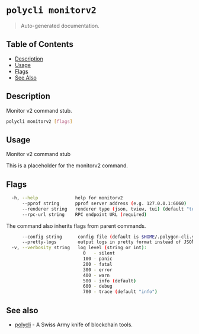 # `polycli monitorv2`

> Auto-generated documentation.

## Table of Contents

- [Description](#description)
- [Usage](#usage)
- [Flags](#flags)
- [See Also](#see-also)

## Description

Monitor v2 command stub.

```bash
polycli monitorv2 [flags]
```

## Usage

Monitor v2 command stub

This is a placeholder for the monitorv2 command.
## Flags

```bash
  -h, --help              help for monitorv2
      --pprof string      pprof server address (e.g. 127.0.0.1:6060)
      --renderer string   renderer type (json, tview, tui) (default "tui")
      --rpc-url string    RPC endpoint URL (required)
```

The command also inherits flags from parent commands.

```bash
      --config string      config file (default is $HOME/.polygon-cli.yaml)
      --pretty-logs        output logs in pretty format instead of JSON (default true)
  -v, --verbosity string   log level (string or int):
                             0   - silent
                             100 - panic
                             200 - fatal
                             300 - error
                             400 - warn
                             500 - info (default)
                             600 - debug
                             700 - trace (default "info")
```

## See also

- [polycli](polycli.md) - A Swiss Army knife of blockchain tools.

